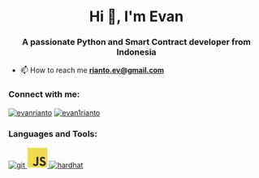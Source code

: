 <h1 align="center">Hi 👋, I'm Evan</h1>
<h3 align="center">A passionate Python and Smart Contract developer from Indonesia</h3>

- 📫 How to reach me **rianto.ev@gmail.com**

<h3 align="left">Connect with me:</h3>
<p align="left">
<a href="https://linkedin.com/in/evanrianto" target="blank"><img align="center" src="https://raw.githubusercontent.com/rahuldkjain/github-profile-readme-generator/master/src/images/icons/Social/linked-in-alt.svg" alt="evanrianto" height="30" width="40" /></a>
<a href="https://instagram.com/evan1rianto" target="blank"><img align="center" src="https://raw.githubusercontent.com/rahuldkjain/github-profile-readme-generator/master/src/images/icons/Social/instagram.svg" alt="evan1rianto" height="30" width="40" /></a>
</p>

<h3 align="left">Languages and Tools:</h3>
<p align="left"> <a href="https://git-scm.com/" target="_blank" rel="noreferrer"> <img src="https://www.vectorlogo.zone/logos/git-scm/git-scm-icon.svg" alt="git" width="40" height="40"/> </a> <a href="https://developer.mozilla.org/en-US/docs/Web/JavaScript" target="_blank" rel="noreferrer"> <img src="https://raw.githubusercontent.com/devicons/devicon/master/icons/javascript/javascript-original.svg" alt="javascript" width="40" height="40"/> </a> <a href="https://hardhat.org/" target="_blank" rel="noreferrer"> <img src="https://hardhat.org/_next/static/media/hardhat-logo.5c5f687b.svg" alt="hardhat" width="180" height="40"/> </a> </p>
